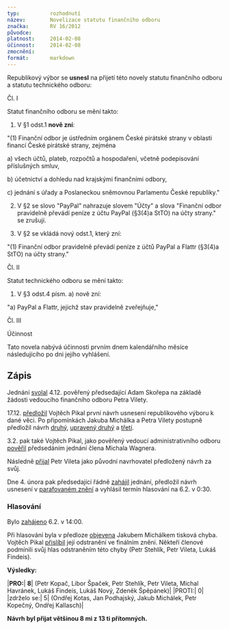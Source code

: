```yaml
---
typ:          rozhodnutí
název:        Novelizace statutu finančního odboru
značka:       RV 16/2012
původce:      
platnost:     2014-02-08
účinnost:     2014-02-08
zmocnění:     
formát:       markdown
---
```

 Republikový výbor se **usnesl** na přijetí této novely statutu finančního odboru a statutu technického odboru:

Čl. I

Statut finančního odboru se mění takto:

1. V §1 odst.1 **nově zní**:

"(1) Finanční odbor je ústředním orgánem České pirátské strany v oblasti financí České pirátské strany, zejména

a) všech účtů, plateb, rozpočtů a hospodaření, včetně podepisování příslušných smluv,

b) účetnictví a dohledu nad krajskými finančními odbory,

c) jednání s úřady a Poslaneckou sněmovnou Parlamentu České republiky."

2. V §2 se slovo "PayPal" nahrazuje slovem "Účty" a slova "Finanční odbor pravidelně převádí peníze z účtu PayPal (§3(4)a StTO) na účty strany." se zrušují.

3. V §2 se vkládá nový odst.1, který zní:

"(1) Finanční odbor pravidelně převádí peníze z účtů PayPal a Flattr (§3(4)a StTO) na účty strany."

Čl. II

Statut technického odboru se mění takto:

1. V §3 odst.4 písm. a) nově zní:

"a) PayPal a Flattr, jejichž stav pravidelně zveřejňuje,"

Čl. III

Účinnost

Tato novela nabývá účinnosti prvním dnem kalendářního měsíce následujícího po dni jejího vyhlášení.

## Zápis

Jednání [svolal](https://forum.pirati.cz/republikovy-vybor-f248/rv16-2012-status-fo-novelizace-t14423.html#p177103) 4.12. pověřený předsedající Adam Skořepa na základě žádosti vedoucího finančního odboru Petra Vilety.

17.12. [předložil](https://forum.pirati.cz/republikovy-vybor-f248/rv16-2012-status-fo-novelizace-t14423.html#p179476) Vojtěch Pikal první návrh usnesení republikového výboru k dané věci. Po připomínkách Jakuba Michálka a Petra Vilety postupně předložil návrh [druhý](https://forum.pirati.cz/republikovy-vybor-f248/rv16-2012-status-fo-novelizace-t14423-10.html#p195096), [upravený druhý](https://forum.pirati.cz/republikovy-vybor-f248/rv16-2012-status-fo-novelizace-t14423-10.html#p195170) a [třetí](https://forum.pirati.cz/republikovy-vybor-f248/rv16-2012-status-fo-novelizace-t14423-10.html#p195378).

3.2. pak také Vojtěch Pikal, jako pověřený vedoucí administrativního odboru [pověřil](https://forum.pirati.cz/republikovy-vybor-f248/rv16-2012-status-fo-novelizace-t14423-10.html#p195398) předsedáním jednání člena Michala Wagnera.

Následně [přijal](https://forum.pirati.cz/republikovy-vybor-f248/rv16-2012-status-fo-novelizace-t14423-10.html#p195426) Petr Vileta jako původní navrhovatel předložený návrh za svůj.

Dne 4. února pak předsedající řádně [zahájil](https://forum.pirati.cz/republikovy-vybor-f248/rv16-2012-status-fo-novelizace-t14423-10.html#p195427) jednání, předložil návrh usnesení v [parafovaném znění](http://www.pirati.cz/fo/novela) a vyhlásil termín hlasování na 6.2. v 0:30.

### Hlasování

Bylo [zahájeno](https://forum.pirati.cz/hlasovani-republikoveho-vyboru-f578/rv16-2012-hlasovani-statut-fo-novelizace-t15638.html#p195431) 6.2. v 14:00.

Při hlasování byla v předloze [objevena](https://forum.pirati.cz/hlasovani-republikoveho-vyboru-f578/rv16-2012-hlasovani-statut-fo-novelizace-t15638.html#p196024) Jakubem Michálkem tisková chyba. Vojtěch Pikal [přislíbil](https://forum.pirati.cz/hlasovani-republikoveho-vyboru-f578/rv16-2012-hlasovani-statut-fo-novelizace-t15638.html#p196032) její odstranění ve finálním znění. Někteří členové podmínili svůj hlas odstraněním této chyby (Petr Stehlík, Petr Vileta, Lukáš Findeis).

**Výsledky:**

|**PRO:**| **8**| (Petr Kopač, Libor Špaček, Petr Stehlík, Petr Vileta, Michal Havránek, Lukáš Findeis, Lukáš Nový, Zdeněk Špěpánek)|
|PROTI:| 0|
|zdrželo se:| 5| (Ondřej Kotas, Jan Podhajský, Jakub Michálek, Petr Kopečný, Ondřej Kallasch)|

**Návrh byl přijat většinou 8 mi z 13 ti přítomných.**
